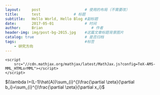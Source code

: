 ```yaml
---
layout:     post                    # 使用的布局（不需要改）
title:      test               # 标题 
subtitle:   Hello World, Hello Blog #副标题
date:       2017-05-01              # 时间
author:     Brian                      # 作者
header-img: img/post-bg-2015.jpg    #这篇文章标题背景图片
catalog: true                       # 是否归档
tags:                               #标签
    - 研究方向
---
```


```
<script 
    src="//cdn.mathjax.org/mathjax/latest/MathJax.js?config=TeX-AMS-MML_HTMLorMML"></script>
</script>
```



$(\lambda I+(L-1)\hat{A})\sum_{i}^{}\frac{\partial \zeta}{\partial b_i}=\sum_{i}^{}\frac{\partial \zeta}{\partial x_i}$

